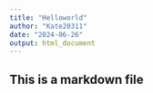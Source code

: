 ```yaml
---
title: "Helloworld"
author: "Kate20311"
date: "2024-06-26"
output: html_document
---
```

## This is a markdown file

